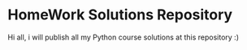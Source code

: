 # HomeWork Solutions Repository

Hi all, i will publish all my Python course solutions at this repository :)
